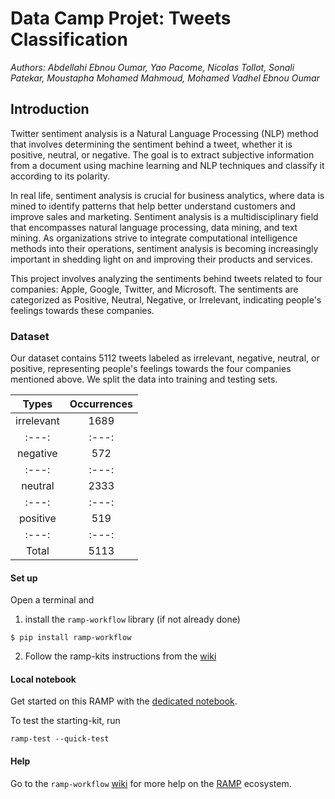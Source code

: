 # Data Camp Projet: Tweets Classification


_Authors: Abdellahi Ebnou Oumar, Yao Pacome, Nicolas Tollot, Sonali Patekar, Moustapha Mohamed Mahmoud, Mohamed Vadhel Ebnou Oumar_

## Introduction

Twitter sentiment analysis is a Natural Language Processing (NLP) method that involves determining the sentiment behind a tweet, whether it is positive, neutral, or negative. The goal is to extract subjective information from a document using machine learning and NLP techniques and classify it according to its polarity.

In real life, sentiment analysis is crucial for business analytics, where data is mined to identify patterns that help better understand customers and improve sales and marketing. Sentiment analysis is a multidisciplinary field that encompasses natural language processing, data mining, and text mining. As organizations strive to integrate computational intelligence methods into their operations, sentiment analysis is becoming increasingly important in shedding light on and improving their products and services.

This project involves analyzing the sentiments behind tweets related to four companies: Apple, Google, Twitter, and Microsoft. The sentiments are categorized as Positive, Neutral, Negative, or Irrelevant, indicating people's feelings towards these companies.

### Dataset
Our dataset contains 5112 tweets labeled as irrelevant, negative, neutral, or positive, representing people's feelings towards the four companies mentioned above. We split the data into training and testing sets.

| Types	| Occurrences |
| :---:   | :---: |
| irrelevant |	1689 |
| :---:   | :---: |
| negative	| 572 |
| :---:   | :---: |
| neutral	| 2333 |
| :---:   | :---: |
| positive	| 519 |
| :---:   | :---: |
| Total |	5113 |


#### Set up

Open a terminal and

1. install the `ramp-workflow` library (if not already done)
  ```
  $ pip install ramp-workflow
  ```
  
2. Follow the ramp-kits instructions from the [wiki](https://github.com/paris-saclay-cds/ramp-workflow/wiki/Getting-started-with-a-ramp-kit)

#### Local notebook

Get started on this RAMP with the [dedicated notebook](tweets_classification_starting_kit.ipynb).

To test the starting-kit, run


```
ramp-test --quick-test
```


#### Help
Go to the `ramp-workflow` [wiki](https://github.com/paris-saclay-cds/ramp-workflow/wiki) for more help on the [RAMP](https://ramp.studio) ecosystem.



